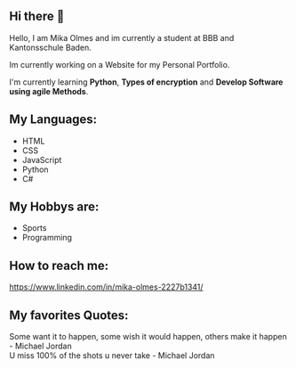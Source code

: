 ## Hi there 👋
Hello, I am Mika Olmes and im currently a student at BBB and Kantonsschule Baden.

Im currently working on a Website for my Personal Portfolio.

I'm currently learning <strong>Python</strong>, <strong>Types of encryption</strong> and <strong>Develop Software using agile Methods</strong>.

## My Languages:
- HTML
- CSS
- JavaScript
- Python
- C#

## My Hobbys are:
- Sports
- Programming

## How to reach me:
https://www.linkedin.com/in/mika-olmes-2227b1341/

## My favorites Quotes:
Some want it to happen, some wish it would happen, others make it happen - Michael Jordan <br>
U miss 100% of the shots u never take - Michael Jordan


<!--
**ZTCKamikaze/ZTCKamikaze** is a ✨ _special_ ✨ repository because its `README.md` (this file) appears on your GitHub profile.

Here are some ideas to get you started:

- 🔭 I’m currently working on ...
- 🌱 I’m currently learning ...
- 👯 I’m looking to collaborate on ...
- 🤔 I’m looking for help with ...
- 💬 Ask me about ...
- 📫 How to reach me: ...
- 😄 Pronouns: ...
- ⚡ Fun fact: ...
-->

